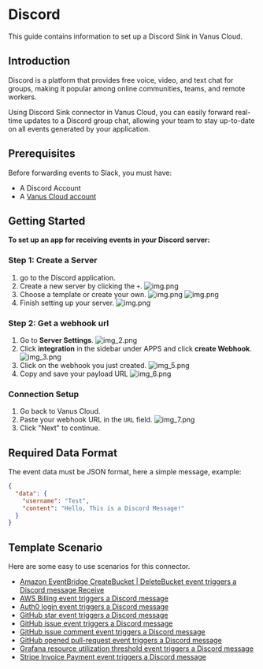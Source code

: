 # Discord

This guide contains information to set up a Discord Sink in Vanus Cloud.

## Introduction

Discord is a platform that provides free voice, video, and text chat for groups, making it popular among online communities, teams, and remote workers.

Using Discord Sink connector in Vanus Cloud, you can easily forward real-time updates to a Discord group chat, allowing your team to stay up-to-date on all events generated by your application.


## Prerequisites

Before forwarding events to Slack, you must have:

- A Discord Account
- A [Vanus Cloud account](https://cloud.vanus.ai)

## Getting Started

**To set up an app for receiving events in your Discord server:**

### Step 1: Create a Server
1. go to the Discord application.
2. Create a new server by clicking the `+`.
![img.png](images/1.png)
3. Choose a template or create your own.
![img.png](images/2.png)
![img.png](images/2.1.png)
4. Finish setting up your server.
![img.png](images/2.2.png)

### Step 2: Get a webhook url
1. Go to **Server Settings**.
![img_2.png](images/3.png)
2. Click **integration** in the sidebar under APPS and click **create Webhook**.
![img_3.png](images/4.png)
3. Click on the webhook you just created.
![img_5.png](images/5.png)
4. Copy and save your payload URL
![img_6.png](images/6.png)

### Connection Setup
1. Go back to Vanus Cloud.
2. Paste your webhook URL in the `URL` field.
![img_7.png](images/7.png)
3. Click "Next" to continue.

## Required Data Format

The event data must be JSON format, here a simple message, example:

```json
{
  "data": {
    "username": "Test",
    "content": "Hello, This is a Discord Message!"
  }
}
```

## Template Scenario

Here are some easy to use scenarios for this connector.

- [Amazon EventBridge CreateBucket | DeleteBucket event triggers a Discord message Receive](https://cloud.vanus.ai/connections/wizard?source=aws-eventbridge&sink=http&id=20230406_2)
- [AWS Billing event triggers a Discord message](https://cloud.vanus.ai/connections/wizard?source=aws-billing&sink=http&id=20230410_1)
- [Auth0 login event triggers a Discord message](https://cloud.vanus.ai/connections/wizard?source=auth0&sink=http&id=20230329_1)
- [GitHub star event triggers a Discord message](https://cloud.vanus.ai/connections/wizard?source=github&sink=http&id=20230320_1)
- [GitHub issue event triggers a Discord message](https://cloud.vanus.ai/connections/wizard?source=github&sink=http&id=20230320_2)
- [GitHub issue comment event triggers a Discord message](https://cloud.vanus.ai/connections/wizard?source=github&sink=http&id=20230320_3)
- [GitHub opened pull-request event triggers a Discord message](https://cloud.vanus.ai/connections/wizard?source=github&sink=http&id=20230321_1)
- [Grafana resource utilization threshold event triggers a Discord message](https://cloud.vanus.ai/connections/wizard?source=grafana&sink=http&id=20230330_1)
- [Stripe Invoice Payment event triggers a Discord message](https://cloud.vanus.ai/connections/wizard?source=stripe&sink=http&id=20230407_1)
